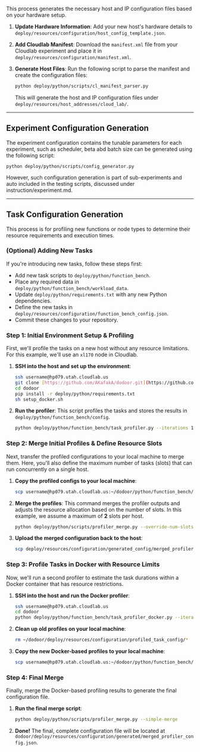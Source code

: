 
  

This process generates the necessary host and IP configuration files based on your hardware setup.

1.  **Update Hardware Information**: Add your new host's hardware details to `deploy/resources/configuration/host_config_template.json`.

2.  **Add Cloudlab Manifest**: Download the `manifest.xml` file from your Cloudlab experiment and place it in `deploy/resources/configuration/manifest.xml`.

3.  **Generate Host Files**: Run the following script to parse the manifest and create the configuration files:

    ```bash
    python deploy/python/scripts/cl_manifest_parser.py
    ```

    This will generate the host and IP configuration files under `deploy/resources/host_addresses/cloud_lab/`.

---
## Experiment Configuration Generation

The experiment configuration contains the tunable parameters for each experiment, such as  scheduler, beta abd batch size can be generated using the following script:

```
python deploy/python/scripts/config_generator.py
```
However, such configuration generation is part of sub-experiments and auto included in the testing scripts, discussed under instruction/experiment.md.


---

## Task Configuration Generation

This process is for profiling new functions or node types to determine their resource requirements and execution times.

### (Optional) Adding New Tasks

If you're introducing new tasks, follow these steps first:

* Add new task scripts to `deploy/python/function_bench`.
* Place any required data in `deploy/python/function_bench/workload_data`.
* Update `deploy/python/requirements.txt` with any new Python dependencies.
* Define the new tasks in `deploy/resources/configuration/function_bench_config.json`.
* Commit these changes to your repository.

### Step 1: Initial Environment Setup & Profiling

First, we'll profile the tasks on a new host without any resource limitations. For this example, we'll use an `xl170` node in Cloudlab.

1.  **SSH into the host and set up the environment**:

    ```bash
    ssh username@hp079.utah.cloudlab.us
    git clone [https://github.com/AKafakA/dodoor.git](https://github.com/AKafakA/dodoor.git)
    cd dodoor
    pip install -r deploy/python/requirements.txt
    sh setup_docker.sh
    ```

2.  **Run the profiler**: This script profiles the tasks and stores the results in `deploy/python/function_bench/config`.

    ```bash
    python deploy/python/function_bench/task_profiler.py --iterations 100 --instance-id xl170
    ```

### Step 2: Merge Initial Profiles & Define Resource Slots

Next, transfer the profiled configurations to your local machine to merge them. Here, you'll also define the maximum number of tasks (slots) that can run concurrently on a single host.

1.  **Copy the profiled configs to your local machine**:

    ```bash
    scp username@hp079.utah.cloudlab.us:~/dodoor/python/function_bench/config/unbox* ~/dodoor/deploy/resources/configuration/profiled_task_config/.
    ```

2.  **Merge the profiles**: This command merges the profiler outputs and adjusts the resource allocation based on the number of slots. In this example, we assume a maximum of **2** slots per host.

    ```bash
    python deploy/python/scripts/profiler_merge.py --override-num-slots-per-host 2
    ```

3.  **Upload the merged configuration back to the host**:

    ```bash
    scp deploy/resources/configuration/generated_config/merged_profiler_config.json username@hp079.utah.cloudlab.us:~/dodoor/deploy/python/function_bench/config/.
    ```

### Step 3: Profile Tasks in Docker with Resource Limits

Now, we'll run a second profiler to estimate the task durations within a Docker container that has resource restrictions.

1.  **SSH into the host and run the Docker profiler**:

    ```bash
    ssh username@hp079.utah.cloudlab.us
    cd dodoor
    python deploy/python/function_bench/task_profiler_docker.py --iterations 100 --instance-id xl170
    ```

2.  **Clean up old profiles on your local machine**:

    ```bash
    rm ~/dodoor/deploy/resources/configuration/profiled_task_config/*
    ```

3.  **Copy the new Docker-based profiles to your local machine**:

    ```bash
    scp username@hp079.utah.cloudlab.us:~/dodoor/python/function_bench/config/docker* ~/dodoor/deploy/resources/configuration/profiled_task_config/.
    ```

### Step 4: Final Merge

Finally, merge the Docker-based profiling results to generate the final configuration file.

1.  **Run the final merge script**:

    ```bash
    python deploy/python/scripts/profiler_merge.py --simple-merge
    ```

2.  **Done!** The final, complete configuration file will be located at `dodoor/deploy/resources/configuration/generated/merged_profiler_config.json`.
````